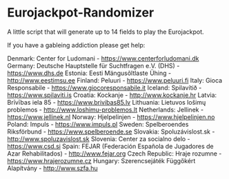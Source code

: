 # Eurojackpot-Randomizer
A little script that will generate up to 14 fields to play the Eurojackpot.

If you have a gableing addiction please get help:

Denmark: Center for Ludomani - https://www.centerforludomani.dk
Germany: Deutsche Hauptstelle für Suchtfragen e.V. (DHS) - https://www.dhs.de
Estonia: Eesti Mängusõltlaste Ühing - http://www.eestimsu.ee
Finland: Peluuri - https://www.peluuri.fi
Italy: Gioca Responsabile - https://www.giocoresponsabile.it
Iceland: Spilavítið - https://www.spilaviti.is
Croatia: Kockanje - http://www.kockanje.hr
Latvia: Brīvības iela 85 - https://www.brivibas85.lv
Lithuania: Lietuvos lošimų problemos - http://www.loshimu-problemos.lt
Netherlands: Jellinek - https://www.jellinek.nl
Norway: Hjelpelinjen - https://www.hjelpelinjen.no
Poland: Impuls - https://www.impuls.pl
Sweden: Spelberoendes Riksförbund - https://www.spelberoende.se
Slovakia: Spoluzávislost.sk - http://www.spoluzavislost.sk
Slovenia: Center za socialno delo - https://www.csd.si
Spain: FEJAR (Federación Española de Jugadores de Azar Rehabilitados) - http://www.fejar.org
Czech Republic: Hraje rozumne - https://www.hrajerozumne.cz
Hungary: Szerencsejáték Függőkért Alapítvány - http://www.szfa.hu
